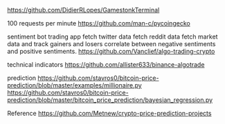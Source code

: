 https://github.com/DidierRLopes/GamestonkTerminal

100 requests per minute
https://github.com/man-c/pycoingecko

sentiment bot trading app
fetch twitter data
fetch reddit data
fetch market data and track gainers and losers
correlate between negative sentiments and positive sentiments.
https://github.com/Vanclief/algo-trading-crypto


technical indicators
https://github.com/allister633/binance-algotrade

prediction
https://github.com/stavros0/bitcoin-price-prediction/blob/master/examples/millionaire.py
https://github.com/stavros0/bitcoin-price-prediction/blob/master/bitcoin_price_prediction/bayesian_regression.py

Reference https://github.com/Metnew/crypto-price-prediction-projects
